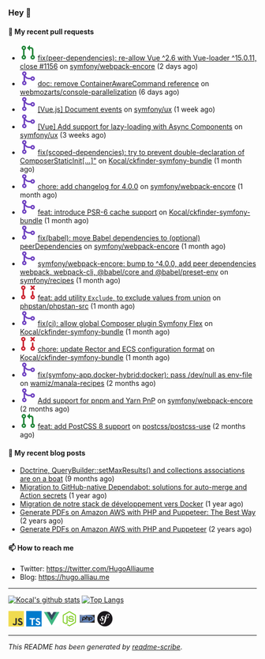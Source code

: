 ### Hey 👋

#### 👷 My recent pull requests

- ![](./assets/pr-open.svg) [fix(peer-dependencies): re-allow Vue ^2.6 with Vue-loader ^15.0.11, close #1156](https://github.com/symfony/webpack-encore/pull/1157) on [symfony/webpack-encore](https://github.com/symfony/webpack-encore) (2 days ago)
- ![](./assets/pr-merged.svg) [doc: remove ContainerAwareCommand reference](https://github.com/webmozarts/console-parallelization/pull/111) on [webmozarts/console-parallelization](https://github.com/webmozarts/console-parallelization) (6 days ago)
- ![](./assets/pr-merged.svg) [[Vue.js] Document events](https://github.com/symfony/ux/pull/499) on [symfony/ux](https://github.com/symfony/ux) (1 week ago)
- ![](./assets/pr-merged.svg) [[Vue] Add support for lazy-loading with Async Components](https://github.com/symfony/ux/pull/482) on [symfony/ux](https://github.com/symfony/ux) (3 weeks ago)
- ![](./assets/pr-merged.svg) [fix(scoped-dependencies): try to prevent double-declaration of ComposerStaticInit[...]&#34;](https://github.com/Kocal/ckfinder-symfony-bundle/pull/24) on [Kocal/ckfinder-symfony-bundle](https://github.com/Kocal/ckfinder-symfony-bundle) (1 month ago)
- ![](./assets/pr-merged.svg) [chore: add changelog for 4.0.0](https://github.com/symfony/webpack-encore/pull/1152) on [symfony/webpack-encore](https://github.com/symfony/webpack-encore) (1 month ago)
- ![](./assets/pr-merged.svg) [feat: introduce PSR-6 cache support](https://github.com/Kocal/ckfinder-symfony-bundle/pull/23) on [Kocal/ckfinder-symfony-bundle](https://github.com/Kocal/ckfinder-symfony-bundle) (1 month ago)
- ![](./assets/pr-merged.svg) [fix(babel): move Babel dependencies to (optional) peerDependencies](https://github.com/symfony/webpack-encore/pull/1150) on [symfony/webpack-encore](https://github.com/symfony/webpack-encore) (1 month ago)
- ![](./assets/pr-merged.svg) [symfony/webpack-encore: bump to ^4.0.0, add peer dependencies webpack, webpack-cli, @babel/core and @babel/preset-env](https://github.com/symfony/recipes/pull/1123) on [symfony/recipes](https://github.com/symfony/recipes) (1 month ago)
- ![](./assets/pr-closed.svg) [feat: add utility `Exclude`, to exclude values from union](https://github.com/phpstan/phpstan-src/pull/1654) on [phpstan/phpstan-src](https://github.com/phpstan/phpstan-src) (1 month ago)
- ![](./assets/pr-merged.svg) [fix(ci): allow global Composer plugin Symfony Flex](https://github.com/Kocal/ckfinder-symfony-bundle/pull/22) on [Kocal/ckfinder-symfony-bundle](https://github.com/Kocal/ckfinder-symfony-bundle) (1 month ago)
- ![](./assets/pr-closed.svg) [chore: update Rector and ECS configuration format](https://github.com/Kocal/ckfinder-symfony-bundle/pull/21) on [Kocal/ckfinder-symfony-bundle](https://github.com/Kocal/ckfinder-symfony-bundle) (1 month ago)
- ![](./assets/pr-merged.svg) [fix(symfony-app.docker-hybrid:docker): pass /dev/null as env-file](https://github.com/wamiz/manala-recipes/pull/13) on [wamiz/manala-recipes](https://github.com/wamiz/manala-recipes) (2 months ago)
- ![](./assets/pr-merged.svg) [Add support for pnpm and Yarn PnP](https://github.com/symfony/webpack-encore/pull/1142) on [symfony/webpack-encore](https://github.com/symfony/webpack-encore) (2 months ago)
- ![](./assets/pr-open.svg) [feat: add PostCSS 8 support](https://github.com/postcss/postcss-use/pull/45) on [postcss/postcss-use](https://github.com/postcss/postcss-use) (2 months ago)

#### 📜 My recent blog posts

- [Doctrine, QueryBuilder::setMaxResults() and collections associations are on a boat](https://hugo.alliau.me/2022/01/07/doctrine-setmaxresults-and-collections-associations-are-on-a-boat/) (9 months ago)
- [Migration to GitHub-native Dependabot: solutions for auto-merge and Action secrets](https://hugo.alliau.me/2021/05/04/migration-to-github-native-dependabot-solutions-for-auto-merge-and-action-secrets/) (1 year ago)
- [Migration de notre stack de développement vers Docker](https://hugo.alliau.me/2021/04/26/migration-stack-developpement/) (1 year ago)
- [Generate PDFs on Amazon AWS with PHP and Puppeteer: The Best Way](https://hugo.alliau.me/2020/04/21/generate-pdfs-on-amazon-aws-with-php-and-puppeteer-the-best-way/) (2 years ago)
- [Generate PDFs on Amazon AWS with PHP and Puppeteer](https://hugo.alliau.me/2020/01/02/generate-pdfs-on-amazon-aws-with-php-and-puppeteer/) (2 years ago)

#### 📫 How to reach me

- Twitter: https://twitter.com/HugoAlliaume
- Blog: https://hugo.alliau.me

---

[![Kocal's github stats](https://github-readme-stats.vercel.app/api?username=Kocal&count_private=true&hide=stars)](https://github.com/anuraghazra/github-readme-stats)
[![Top Langs](https://github-readme-stats.vercel.app/api/top-langs/?username=Kocal&layout=compact)](https://github.com/anuraghazra/github-readme-stats)

<img src="https://raw.githubusercontent.com/devicons/devicon/master/icons/javascript/javascript-original.svg" alt="javascript" title="javascript" width="32" height="32"/> <img src="https://raw.githubusercontent.com/devicons/devicon/master/icons/typescript/typescript-original.svg" alt="typescript" title="typescript" width="32" height="32"/> <img src="https://raw.githubusercontent.com/devicons/devicon/master/icons/vuejs/vuejs-original.svg" alt="vuejs" title="vuejs" width="32" height="32"/> <img src="https://raw.githubusercontent.com/devicons/devicon/master/icons/nodejs/nodejs-original.svg" alt="nodejs" title="nodejs" width="32" height="32"/> <img src="https://raw.githubusercontent.com/devicons/devicon/master/icons/php/php-original.svg" alt="php" title="php" width="32" height="32"/> <img src="https://raw.githubusercontent.com/devicons/devicon/master/icons/symfony/symfony-original.svg" alt="symfony" title="symfony" width="32" height="32"/> 

---

_This README has been generated by [readme-scribe](https://github.com/muesli/readme-scribe/)_.

